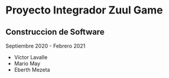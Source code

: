 # Proyecto Integrador Zuul Game
## Construccion de Software
Septiembre 2020 - Febrero 2021

<ul>
  <li>Víctor Lavalle</li>
  <li>Mario May</li>
  <li>Eberth Mezeta</li>
</ul>
